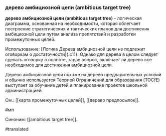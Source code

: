 ### дерево амбициозной цели (ambitious target tree)

**дерево амбициозной цели (ambitious target tree)** - логическая диаграмма, основанная на необходимости, которая облегчает построение стратегических и тактических планов для достижения амбициозной цели путем анализа препятствий и разработки промежуточных целей.

Использование: [Логика Дерева амбициозной цели не подлежит оговоркам о достаточности]{.c11}. Однако для дерева в целом следует сделать оговорку о полноте, задав вопрос, включает ли дерево все необходимое для достижения амбициозной цели.

Дерево амбициозной цели похоже на дерево предварительных условий и обычно используется Теорией Ограничений для образования (TOCfE) выступает за обучение детей и планирование проектов школьной администрацией.

См.: [[карта промежуточных целей]], [[дерево предпосылок]].

#мп

Синоним: [[ambitious target tree]].

#translated
